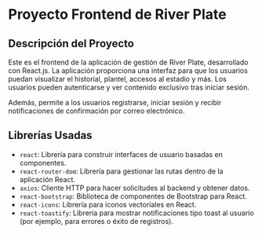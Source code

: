 # Proyecto Frontend de River Plate

## Descripción del Proyecto
Este es el frontend de la aplicación de gestión de River Plate, desarrollado con React.js. La aplicación proporciona una interfaz para que los usuarios puedan visualizar el historial, plantel, accesos al estadio y más. Los usuarios pueden autenticarse y ver contenido exclusivo tras iniciar sesión.

Además, permite a los usuarios registrarse, iniciar sesión y recibir notificaciones de confirmación por correo electrónico.

## Librerías Usadas
- `react`: Librería para construir interfaces de usuario basadas en componentes.
- `react-router-dom`: Librería para gestionar las rutas dentro de la aplicación React.
- `axios`: Cliente HTTP para hacer solicitudes al backend y obtener datos.
- `react-bootstrap`: Biblioteca de componentes de Bootstrap para React.
- `react-icons`: Librería para iconos vectoriales en React.
- `react-toastify`: Librería para mostrar notificaciones tipo toast al usuario (por ejemplo, para errores o éxito de registros).